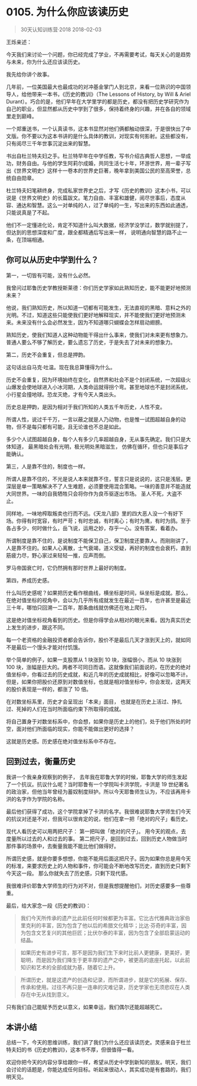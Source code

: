 # 0105. 为什么你应该读历史
> 30天认知训练营·2018
2018-02-03

王烁亲述：

今天我们来讨论一个问题，你已经完成了学业，不再需要考试，每天关心的是趋势与未来，你为什么还应该读历史。

我先给你讲个故事。

几年前，一位美国最大也最成功的对冲基金掌门人到北京，来看一位熟识的中国领导人，给他带来一本书，《历史的教训》（The Lessons of History, by Will & Ariel Durant）。巧合的是，他们早年在大学里学的都是历史，都没有把历史学研究作为自己的职业，但显然都从历史中学到了很多，保持着终身的兴趣，并在各自的领域里走到巅峰。

一个郑重送书，一个认真读书，这本书显然对他们俩都触动很深，于是很快出了中文版。你不要以为这本书讲的是什么具体的教训，对现实有何影射。这些都没有，只有阅尽三千年世事沉淀出来的智慧。

书出自杜兰特夫妇之手。杜兰特早年在中学任教，写书介绍古典哲人思想，一举成功，财务自由。与他的学生阿莉尔成婚，共同生活七十年，环游世界，用一辈子写出《世界文明史》这样十一卷本的世界史巨著，晚年拿到美国公民的至高荣誉，总统自由勋章。

杜兰特夫妇笔耕终身，完成私家世界史之后，才写《历史的教训》这本小书，可以说是《世界文明史》的长篇跋文。笔力自由、丰富和雄健，阅尽世事后，态度从容、通达和智慧。这么一对单纯的人，过了单纯的一生，写出来的东西如此通透，只能说真是了不起。

他们不一定懂进化论，肯定不知道什么叫大数据，经济学没学过，数学就别提了，但达到的思想深度和广度，跟全都精通后写出来一样， 说明通向智慧的路不止一条，在顶端相通。

## 你可以从历史中学到什么？

第一，一切皆有可能，没有什么必然。

我曾问过耶鲁历史学教授斯莱德：你们历史学家如此熟知历史，能不能更好地预测未来？

他说，我们熟知历史，所以知道一切都有可能发生，无法直视的黑暗、意料之外的光明。不过，知道这些只能使我们更好地解释现实，并不能使我们更好地预测未来。未来没有什么会必然发生，因为不知道哪只蝴蝶会怎样扇动翅膀。

熟知历史，使我们知道人这种动物能干得出什么事来，使我们对未来更有想象力。普通人要么不够了解历史，要么遗忘了历史，于是失去了对未来的想象力。

第二，历史不会重复，但总是押韵。

这句话出自马克·吐温。现在我总算懂得为什么。

历史不会重复，因为环境始终在变化，自然界和社会不是个封闭系统，一次超级火山爆发会使地球进入小冰河期，人类命运就得拐个弯。甚至地球也不是封闭系统，小行星会撞地球。恐龙灭绝，才有今天人类出头。

历史总是押韵，是因为相对于我们所知的人类五千年历史，人性不变。

所谓人性，说过千千万，一言以蔽之就是人乃动物，也是惟一试图超越自身的动物，但不是每只都有可能，且无论谁也不总是如此。

多少个人试图超越自身，每个人有多少几率超越自身，无从事先确定。我们只是大体知道， 最黑暗处会有光明，极光明处黑暗滋生， 仿佛在循环，但也只是事后才能确认。

第三，人是靠不住的，制度也一样。

所谓人是靠不住的，不光是说人本来就靠不住，誓言只是说说的，这只是浅层。更深层是单一策略解决不了人生难题，必须要使用混合策略。一味的善意并不能造就大同世界。一味的自我牺牲只会将你作为良币驱逐出市场。 圣人不死，大盗不止。

同样地，一味地榨取叛卖也行而不远。《天龙八部》里的四大恶人没一个有好下场。你得有时宽容，有时严苛；有时忠诚，有时离心；有时为鹰，有时为鸽。至于各占多少，何时做什么，岳飞说，运用之妙，存乎一心。没有答案，看着办。

所谓制度是靠不住的，是说制度不能保卫自己，保卫制度还要靠人。而刚刚讲了，人是靠不住的。如果人心离散，士气衰竭，道义受疑，再好的制度也会衰朽，直到筋疲力尽，野心家过来轻轻一推，应声而倒。

罗马帝国衰亡时，它仍然拥有那时世界上最好的制度。

第四，养成历史感。

什么叫历史感呢？如果把历史看作根曲线，横坐标是时间，纵坐标是成就。那么，在绝对值坐标的视角中，会以为几乎所有成就发生在最近一百年，也许甚至是最近三十年，哪怕只回溯一二百年，那条曲线就仿佛还在地上爬行。

这是绝对值坐标视角看到的历史。但是你得学会从相对的眼光来看。因为真实历史上发生的进步，跟这不同。

每一个老资格的金融投资者都会告诉你，股价不是最后几天才涨到天上的，就如同不是最后一个馒头才能对付饥饿。

举个简单的例子，如果一支股票从 1 块涨到 10 块，涨幅很小，而从 10 块涨到 100 块，涨幅是巨大的。两者不可同日而语。这就像我们前面说的，在历史的绝对值坐标中，你看过去的历史成就，和近几年的历史成就相比，好像可以忽略不计。但是，如果你把股价还原到对数值坐标，也就是相对值坐标中，你会发现，这两天的股价表现是一样的，都涨了 10 倍。

在对数坐标系里，历史才会呈现出「本来」面目， 也就是在历史上活过、挣扎过、死掉的人们在当时所面临约束下所取得的成就。

将自己置身于对数坐标系中，你会想，如果你是历史上的他们，处于他们所处的时空，面对他们所面临的现实，你能不能做出更好的选择？

这就是历史感。历史感在绝对值坐标系中不存在。

## 回到过去，衡量历史

我讲一个我亲身观察到的例子， 去年我在耶鲁大学的时候，耶鲁大学的师生发起了一个抗议。抗议什么呢？当时耶鲁有一个学院叫卡洪学院，卡洪是 19 世纪著名的政治家，但他当年曾经为蓄奴制度辩护。所以今天耶鲁师生认为，不应该再用卡洪的名字作为学院的名称。

最后他们获得了成功，这个学院拿掉了卡洪的名字。我很难说耶鲁大学师生们今天的抗议对还是不对，但我可以很肯定的说，他们在拿一把「绝对的尺子」看历史。

现代人看历史可以用两把尺子： 第一把叫做「绝对的尺子」。 用今天的观点，去度量所以过去的人和过去的事。 第二把尺子，是回到过去，回到历史人物做当时那件事的场景中，去衡量我能不能比他们做得好。

所谓历史感，就是你要多想想，你能不能用后面这把尺子。因为如果你总是用今天的标准，来要求历史上的人物和事件，你可能会不断地改写历史，直到历史只剩下今天这一段。 那么你就失去了历史感，只剩下现代感。

我很难评价耶鲁大学师生的行为对不对，但是我想提醒他们，对历史感要多一些尊重。

最后，给大家念一段《历史的教训》：

> 我们今天所传承的遗产比此前任何时候都更为丰富。它比古代雅典政治家伯里克利的丰富，因为包含了他以后的希腊文化精华；比达·芬奇的丰富，因为包含文艺复兴的其他巨匠；比伏尔泰的丰富，因为包含了全部启蒙运动的结晶。

> 如果历史有进步可言，那不是因为我们生下来时比前人更健康，更美好，更聪明，而是因为我们降生于更丰厚的遗产之中，被更高的底座托起，以此前知识和艺术的全部成就为基，随着它上升。

> 所谓历史，就是这遗产的创造和记录，而所谓进步，就是它的拓展、保存、传承和使用。过往不再只是一连串的灾难记录，历史学家也无须悲叹在人类存在中无从找到意义。

只有我们自己能赋予历史以意义，如果幸运，我们偶尔还能超越死亡。

## 本讲小结
总结一下，今天的思维训练，我们讲了我们为什么还应该读历史。灵感来自于杜兰特夫妇的书《历史的教训》，这本书不厚，但很值得一看。

欢迎你把今天的内容分享给跟你一样，希望从历史中学到新知的朋友。明天，我们会讨论的话题是，你能达成任何目标。听起来很动人，其实成功是有套路的，我们明天见。


